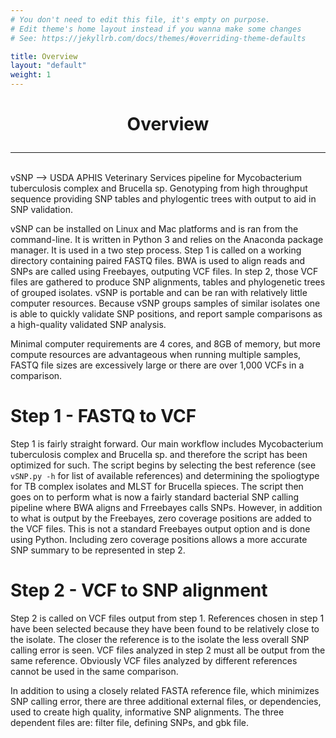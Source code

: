```yaml
---
# You don't need to edit this file, it's empty on purpose.
# Edit theme's home layout instead if you wanna make some changes
# See: https://jekyllrb.com/docs/themes/#overriding-theme-defaults

title: Overview
layout: "default"
weight: 1
---
```


<h1><p style="text-align: center">Overview</p></h1>

-----
<br>
vSNP --> USDA APHIS Veterinary Services pipeline for Mycobacterium tuberculosis complex and Brucella sp.  Genotyping from high throughput sequence providing SNP tables and phylogentic trees with output to aid in SNP validation. 

vSNP can be installed on Linux and Mac platforms and is ran from the command-line.  It is written in Python 3 and relies on the Anaconda package manager.  It is used in a two step process.  Step 1 is called on a working directory containing paired FASTQ files.  BWA is used to align reads and SNPs are called using Freebayes, outputing VCF files.  In step 2, those VCF files are gathered to produce SNP alignments, tables and phylogenetic trees of grouped isolates.  vSNP is portable and can be ran with relatively little computer resources.  Because vSNP groups samples of similar isolates one is able to quickly validate SNP positions, and report sample comparisons as a high-quality validated SNP analysis.

Minimal computer requirements are 4 cores, and 8GB of memory, but more compute resources are advantageous when running multiple samples, FASTQ file sizes are excessively large or there are over 1,000 VCFs in a comparison.

# Step 1 - FASTQ to VCF
Step 1 is fairly straight forward.  Our main workflow includes Mycobacterium tuberculosis complex and Brucella sp. and therefore the script has been optimized for such.  The script begins by selecting the best reference (see `vSNP.py -h` for list of available references) and determining the spoliogtype for TB complex isolates and MLST for Brucella spieces.  The script then goes on to perform what is now a fairly standard bacterial SNP calling pipeline where BWA aligns and Frreebayes calls SNPs.  However, in addition to what is output by the Freebayes, zero coverage positions are added to the VCF files.  This is not a standard Freebayes output option and is done using Python.  Including zero coverage positions allows a more accurate SNP summary to be represented in step 2.

# Step 2 - VCF to SNP alignment
Step 2 is called on VCF files output from step 1.  References chosen in step 1 have been selected because they have been found to be relatively close to the isolate.  The closer the reference is to the isolate the less overall SNP calling error is seen.  VCF files analyzed in step 2 must all be output from the same reference.  Obviously VCF files analyzed by different references cannot be used in the same comparison.

In addition to using a closely related FASTA reference file, which minimizes SNP calling error, there are three additional external files, or dependencies, used to create high quality, informative SNP alignments.   The three dependent files are: filter file, defining SNPs, and gbk file. 
